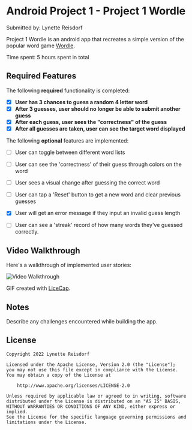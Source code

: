 # Android Project 1 - Project 1 Wordle

Submitted by: Lynette Reisdorf

Project 1 Wordle is an android app that recreates a simple version of the popular word game [Wordle](https://www.nytimes.com/games/wordle/index.html).

Time spent: 5 hours spent in total

## Required Features

The following **required** functionality is completed:

- [x] **User has 3 chances to guess a random 4 letter word**
- [x] **After 3 guesses, user should no longer be able to submit another guess**
- [x] **After each guess, user sees the "correctness" of the guess**
- [x] **After all guesses are taken, user can see the target word displayed**

The following **optional** features are implemented:

- [ ] User can toggle between different word lists
- [ ] User can see the 'correctness' of their guess through colors on the word
- [ ] User sees a visual change after guessing the correct word
- [ ] User can tap a 'Reset' button to get a new word and clear previous guesses
- [x] User will get an error message if they input an invalid guess length
- [ ] User can see a 'streak' record of how many words they've guessed correctly.


## Video Walkthrough

Here's a walkthrough of implemented user stories:

![Video Walkthrough](Project_1_Worldle.gif "Video Walkthrough")

GIF created with [LiceCap](http://www.cockos.com/licecap/).


## Notes

Describe any challenges encountered while building the app.

## License

    Copyright 2022 Lynette Reisdorf

    Licensed under the Apache License, Version 2.0 (the "License");
    you may not use this file except in compliance with the License.
    You may obtain a copy of the License at

        http://www.apache.org/licenses/LICENSE-2.0

    Unless required by applicable law or agreed to in writing, software
    distributed under the License is distributed on an "AS IS" BASIS,
    WITHOUT WARRANTIES OR CONDITIONS OF ANY KIND, either express or implied.
    See the License for the specific language governing permissions and
    limitations under the License.
